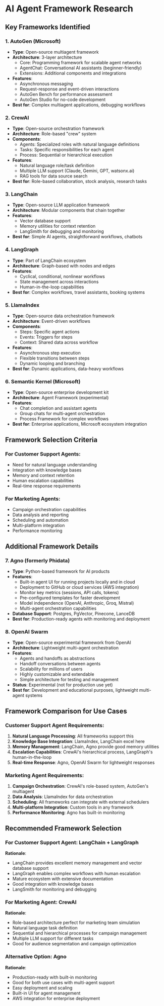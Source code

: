 # AI Agent Framework Research

## Key Frameworks Identified

### 1. AutoGen (Microsoft)
- **Type**: Open-source multiagent framework
- **Architecture**: 3-layer architecture
  - Core: Programming framework for scalable agent networks
  - AgentChat: Conversational AI assistants (beginner-friendly)
  - Extensions: Additional components and integrations
- **Features**:
  - Asynchronous messaging
  - Request-response and event-driven interactions
  - AutoGen Bench for performance assessment
  - AutoGen Studio for no-code development
- **Best for**: Complex multiagent applications, debugging workflows

### 2. CrewAI
- **Type**: Open-source orchestration framework
- **Architecture**: Role-based "crew" system
- **Components**:
  - Agents: Specialized roles with natural language definitions
  - Tasks: Specific responsibilities for each agent
  - Process: Sequential or hierarchical execution
- **Features**:
  - Natural language role/task definition
  - Multiple LLM support (Claude, Gemini, GPT, watsonx.ai)
  - RAG tools for data source search
- **Best for**: Role-based collaboration, stock analysis, research tasks

### 3. LangChain
- **Type**: Open-source LLM application framework
- **Architecture**: Modular components that chain together
- **Features**:
  - Vector database support
  - Memory utilities for context retention
  - LangSmith for debugging and monitoring
- **Best for**: Simple AI agents, straightforward workflows, chatbots

### 4. LangGraph
- **Type**: Part of LangChain ecosystem
- **Architecture**: Graph-based with nodes and edges
- **Features**:
  - Cyclical, conditional, nonlinear workflows
  - State management across interactions
  - Human-in-the-loop capabilities
- **Best for**: Complex workflows, travel assistants, booking systems

### 5. LlamaIndex
- **Type**: Open-source data orchestration framework
- **Architecture**: Event-driven workflows
- **Components**:
  - Steps: Specific agent actions
  - Events: Triggers for steps
  - Context: Shared data across workflow
- **Features**:
  - Asynchronous step execution
  - Flexible transitions between steps
  - Dynamic looping and branching
- **Best for**: Dynamic applications, data-heavy workflows

### 6. Semantic Kernel (Microsoft)
- **Type**: Open-source enterprise development kit
- **Architecture**: Agent Framework (experimental)
- **Features**:
  - Chat completion and assistant agents
  - Group chats for multi-agent orchestration
  - Process Framework for complex workflows
- **Best for**: Enterprise applications, Microsoft ecosystem integration

## Framework Selection Criteria

### For Customer Support Agents:
- Need for natural language understanding
- Integration with knowledge bases
- Memory and context retention
- Human escalation capabilities
- Real-time response requirements

### For Marketing Agents:
- Campaign orchestration capabilities
- Data analysis and reporting
- Scheduling and automation
- Multi-platform integration
- Performance monitoring



## Additional Framework Details

### 7. Agno (formerly Phidata)
- **Type**: Python-based framework for AI products
- **Features**:
  - Built-in agent UI for running projects locally and in cloud
  - Deployment to GitHub or cloud services (AWS integration)
  - Monitor key metrics (sessions, API calls, tokens)
  - Pre-configured templates for faster development
  - Model independence (OpenAI, Anthropic, Groq, Mistral)
  - Multi-agent orchestration capabilities
- **Database Support**: Postgres, PgVector, Pinecone, LanceDB
- **Best for**: Production-ready agents with monitoring and deployment

### 8. OpenAI Swarm
- **Type**: Open-source experimental framework from OpenAI
- **Architecture**: Lightweight multi-agent orchestration
- **Features**:
  - Agents and handoffs as abstractions
  - Handoff conversations between agents
  - Scalability for millions of users
  - Highly customizable and extendable
  - Simple architecture for testing and management
- **Status**: Experimental (not for production use yet)
- **Best for**: Development and educational purposes, lightweight multi-agent systems

## Framework Comparison for Use Cases

### Customer Support Agent Requirements:
1. **Natural Language Processing**: All frameworks support this
2. **Knowledge Base Integration**: LlamaIndex, LangChain excel here
3. **Memory Management**: LangChain, Agno provide good memory utilities
4. **Escalation Capabilities**: CrewAI's hierarchical process, LangGraph's human-in-the-loop
5. **Real-time Response**: Agno, OpenAI Swarm for lightweight responses

### Marketing Agent Requirements:
1. **Campaign Orchestration**: CrewAI's role-based system, AutoGen's multiagent
2. **Data Analysis**: LlamaIndex for data orchestration
3. **Scheduling**: All frameworks can integrate with external schedulers
4. **Multi-platform Integration**: Custom tools in any framework
5. **Performance Monitoring**: Agno has built-in monitoring

## Recommended Framework Selection

### For Customer Support Agent: **LangChain + LangGraph**
**Rationale**:
- LangChain provides excellent memory management and vector database support
- LangGraph enables complex workflows with human escalation
- Mature ecosystem with extensive documentation
- Good integration with knowledge bases
- LangSmith for monitoring and debugging

### For Marketing Agent: **CrewAI**
**Rationale**:
- Role-based architecture perfect for marketing team simulation
- Natural language task definition
- Sequential and hierarchical processes for campaign management
- Multiple LLM support for different tasks
- Good for audience segmentation and campaign optimization

### Alternative Option: **Agno**
**Rationale**:
- Production-ready with built-in monitoring
- Good for both use cases with multi-agent support
- Easy deployment and scaling
- Built-in UI for agent management
- AWS integration for enterprise deployment

